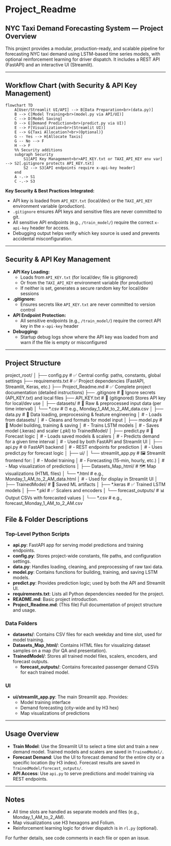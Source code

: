 # Project_Readme

## NYC Taxi Demand Forecasting System — Project Overview

This project provides a modular, production-ready, and scalable pipeline for forecasting NYC taxi demand using LSTM-based time series models, with optional reinforcement learning for driver dispatch. It includes a REST API (FastAPI) and an interactive UI (Streamlit).

---

## Workflow Chart (with Security & API Key Management)

```mermaid
flowchart TD
    A[User/Streamlit UI/API] --> B[Data Preparation<br>(data.py)]
    B --> C[Model Training<br>(model.py via API/UI)]
    C --> D[Model Saving]
    D --> E[Demand Prediction<br>(predict.py via UI)]
    E --> F[Visualization<br>(Streamlit UI)]
    E --> G{Taxi Allocation?<br>(Optional)}
    G -- Yes --> H[Allocate Taxis]
    G -- No --> F
    H --> F
    %% Security additions
    subgraph Security
        S1[API Key Management<br>API_KEY.txt or TAXI_API_KEY env var] --> S2[.gitignore protects API_KEY.txt]
        S2 --> S3[API endpoints require x-api-key header]
    end
    A -.-> S1
    C -.-> S3
```

**Key Security & Best Practices Integrated:**
- API key is loaded from `API_KEY.txt` (local/dev) or the `TAXI_API_KEY` environment variable (production).
- `.gitignore` ensures API keys and sensitive files are never committed to git.
- All sensitive API endpoints (e.g., `/train_model/`) require the correct `x-api-key` header for access.
- Debugging output helps verify which key source is used and prevents accidental misconfiguration.

---

## Security & API Key Management

- **API Key Loading:**
  - Loads from `API_KEY.txt` (for local/dev; file is gitignored)
  - Or from the `TAXI_API_KEY` environment variable (for production)
  - If neither is set, generates a secure random key for local/dev sessions
- **.gitignore:**
  - Ensures secrets like `API_KEY.txt` are never committed to version control
- **API Endpoint Protection:**
  - All sensitive endpoints (e.g., `/train_model/`) require the correct API key in the `x-api-key` header
- **Debugging:**
  - Startup debug logs show where the API key was loaded from and warn if the file is empty or misconfigured

---

## Project Structure

project_root/
│
├── config.py               # ✅ Central config: paths, constants, global settings
├── requirements.txt        # ✅ Project dependencies (FastAPI, Streamlit, Keras, etc.)
├── Project_Readme.md       # ✅ Complete project documentation (detailed instructions)
├── .gitignore              # 🚫 Ignore secrets (API_KEY.txt) and local files
├── API_KEY.txt             # 🔑 (gitignored) Stores API key for local/dev use
│
├── datasets/               # 📂 Raw & preprocessed input data (per time interval)
│   └── *.csv               # ⏰ e.g., Monday_1_AM_to_2_AM_data.csv
│
├── data.py                 # 🧹 Data loading, preprocessing & feature engineering
│                           # - Loads from datasets/
│                           # - Cleans and formats for model input
│
├── model.py                # 🧠 Model building, training & saving
│                           # - Trains LSTM models
│                           # - Saves model (.keras) and scaler (.pkl) to TrainedModel/
│
├── predict.py              # 🔮 Forecast logic
│                           # - Loads saved models & scalers
│                           # - Predicts demand for a given time interval
│                           # - Used by both FastAPI and Streamlit UI
│
├── api.py                  # 🌐 FastAPI backend
│                           # - REST endpoints for prediction
│                           # - Uses predict.py for forecast logic
│
├── ui/
│   └── streamlit_app.py    # 🖼️ Streamlit frontend for:
│                           # - Model training
│                           # - Forecasting (15-min, hourly, etc.)
│                           # - Map visualization of predictions
│
├── Datasets_Map_html/      # 🗺️ Map visualizations (HTML files)
│   └── *.html              # e.g., Monday_1_AM_to_2_AM_data.html
│                           # - Used for display in Streamlit UI
│
├── TrainedModel/           # 💾 Saved ML artifacts
│   ├── *.keras             # ✅ Trained LSTM models
│   ├── *.pkl               # ✅ Scalers and encoders
│   └── forecast_outputs/   # 📊 Output CSVs with forecasted values
│       └── *.csv           # e.g., forecast_Monday_1_AM_to_2_AM.csv


## File & Folder Descriptions

### Top-Level Python Scripts
- **api.py**: FastAPI app for serving model predictions and training endpoints.
- **config.py**: Stores project-wide constants, file paths, and configuration settings.
- **data.py**: Handles loading, cleaning, and preprocessing of raw taxi data.
- **model.py**: Contains functions for building, training, and saving LSTM models.
- **predict.py**: Provides prediction logic; used by both the API and Streamlit UI.
- **requirements.txt**: Lists all Python dependencies needed for the project.
- **README.md**: Basic project introduction.
- **Project_Readme.md**: (This file) Full documentation of project structure and usage.

### Data Folders
- **datasets/**: Contains CSV files for each weekday and time slot, used for model training.
- **Datasets_Map_html/**: Contains HTML files for visualizing dataset samples on a map (for QA and presentation).
- **TrainedModel/**: Stores all trained model files, scalers, encoders, and forecast outputs.
    - **forecast_outputs/**: Contains forecasted passenger demand CSVs for each trained model.

### UI
- **ui/streamlit_app.py**: The main Streamlit app. Provides:
    - Model training interface
    - Demand forecasting (city-wide and by H3 hex)
    - Map visualizations of predictions

---

## Usage Overview

- **Train Model**: Use the Streamlit UI to select a time slot and train a new demand model. Trained models and scalers are saved in `TrainedModel/`.
- **Forecast Demand**: Use the UI to forecast demand for the entire city or a specific location (by H3 index). Forecast results are saved in `TrainedModel/forecast_outputs/`.
- **API Access**: Use `api.py` to serve predictions and model training via REST endpoints.

---

## Notes
- All time slots are handled as separate models and files (e.g., Monday_1_AM_to_2_AM).
- Map visualizations use H3 hexagons and Folium.
- Reinforcement learning logic for driver dispatch is in `rl.py` (optional).

For further details, see code comments in each file or open an issue.
